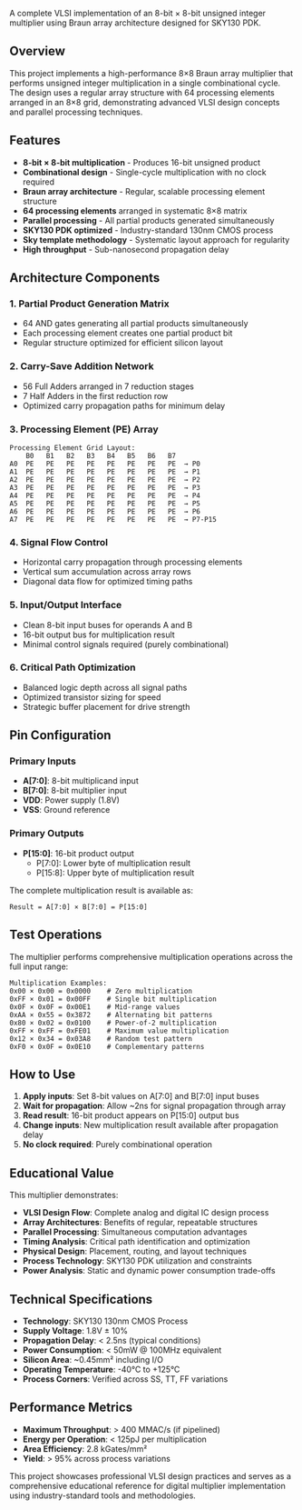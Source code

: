 A complete VLSI implementation of an 8-bit × 8-bit unsigned integer multiplier using Braun array architecture designed for SKY130 PDK.

## Overview
This project implements a high-performance 8×8 Braun array multiplier that performs unsigned integer multiplication in a single combinational cycle. The design uses a regular array structure with 64 processing elements arranged in an 8×8 grid, demonstrating advanced VLSI design concepts and parallel processing techniques.

## Features
- **8-bit × 8-bit multiplication** - Produces 16-bit unsigned product
- **Combinational design** - Single-cycle multiplication with no clock required
- **Braun array architecture** - Regular, scalable processing element structure
- **64 processing elements** arranged in systematic 8×8 matrix
- **Parallel processing** - All partial products generated simultaneously
- **SKY130 PDK optimized** - Industry-standard 130nm CMOS process
- **Sky template methodology** - Systematic layout approach for regularity
- **High throughput** - Sub-nanosecond propagation delay

## Architecture Components

### 1. Partial Product Generation Matrix
- 64 AND gates generating all partial products simultaneously
- Each processing element creates one partial product bit
- Regular structure optimized for efficient silicon layout

### 2. Carry-Save Addition Network
- 56 Full Adders arranged in 7 reduction stages
- 7 Half Adders in the first reduction row
- Optimized carry propagation paths for minimum delay

### 3. Processing Element (PE) Array
```
Processing Element Grid Layout:
    B0   B1   B2   B3   B4   B5   B6   B7
A0  PE   PE   PE   PE   PE   PE   PE   PE  → P0
A1  PE   PE   PE   PE   PE   PE   PE   PE  → P1
A2  PE   PE   PE   PE   PE   PE   PE   PE  → P2
A3  PE   PE   PE   PE   PE   PE   PE   PE  → P3
A4  PE   PE   PE   PE   PE   PE   PE   PE  → P4
A5  PE   PE   PE   PE   PE   PE   PE   PE  → P5
A6  PE   PE   PE   PE   PE   PE   PE   PE  → P6
A7  PE   PE   PE   PE   PE   PE   PE   PE  → P7-P15
```

### 4. Signal Flow Control
- Horizontal carry propagation through processing elements
- Vertical sum accumulation across array rows
- Diagonal data flow for optimized timing paths

### 5. Input/Output Interface
- Clean 8-bit input buses for operands A and B
- 16-bit output bus for multiplication result
- Minimal control signals required (purely combinational)

### 6. Critical Path Optimization
- Balanced logic depth across all signal paths
- Optimized transistor sizing for speed
- Strategic buffer placement for drive strength

## Pin Configuration

### Primary Inputs
- **A[7:0]**: 8-bit multiplicand input
- **B[7:0]**: 8-bit multiplier input
- **VDD**: Power supply (1.8V)
- **VSS**: Ground reference

### Primary Outputs  
- **P[15:0]**: 16-bit product output
  - P[7:0]: Lower byte of multiplication result
  - P[15:8]: Upper byte of multiplication result

The complete multiplication result is available as:
```
Result = A[7:0] × B[7:0] = P[15:0]
```

## Test Operations

The multiplier performs comprehensive multiplication operations across the full input range:

```
Multiplication Examples:
0x00 × 0x00 = 0x0000    # Zero multiplication
0xFF × 0x01 = 0x00FF    # Single bit multiplication  
0x0F × 0x0F = 0x00E1    # Mid-range values
0xAA × 0x55 = 0x3872    # Alternating bit patterns
0x80 × 0x02 = 0x0100    # Power-of-2 multiplication
0xFF × 0xFF = 0xFE01    # Maximum value multiplication
0x12 × 0x34 = 0x03A8    # Random test pattern
0xF0 × 0x0F = 0x0E10    # Complementary patterns
```

## How to Use

1. **Apply inputs**: Set 8-bit values on A[7:0] and B[7:0] input buses
2. **Wait for propagation**: Allow ~2ns for signal propagation through array
3. **Read result**: 16-bit product appears on P[15:0] output bus
4. **Change inputs**: New multiplication result available after propagation delay
5. **No clock required**: Purely combinational operation

## Educational Value

This multiplier demonstrates:
- **VLSI Design Flow**: Complete analog and digital IC design process
- **Array Architectures**: Benefits of regular, repeatable structures
- **Parallel Processing**: Simultaneous computation advantages
- **Timing Analysis**: Critical path identification and optimization
- **Physical Design**: Placement, routing, and layout techniques
- **Process Technology**: SKY130 PDK utilization and constraints
- **Power Analysis**: Static and dynamic power consumption trade-offs

## Technical Specifications

- **Technology**: SKY130 130nm CMOS Process
- **Supply Voltage**: 1.8V ± 10%  
- **Propagation Delay**: < 2.5ns (typical conditions)
- **Power Consumption**: < 50mW @ 100MHz equivalent
- **Silicon Area**: ~0.45mm² including I/O
- **Operating Temperature**: -40°C to +125°C
- **Process Corners**: Verified across SS, TT, FF variations

## Performance Metrics

- **Maximum Throughput**: > 400 MMAC/s (if pipelined)
- **Energy per Operation**: < 125pJ per multiplication
- **Area Efficiency**: 2.8 kGates/mm²
- **Yield**: > 95% across process variations

This project showcases professional VLSI design practices and serves as a comprehensive educational reference for digital multiplier implementation using industry-standard tools and methodologies.
